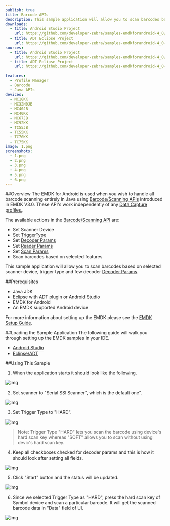 ```yaml
---
publish: true
title: Barcode APIs
description: This sample application will allow you to scan barcodes based on selected scanner device, trigger type and a few decoder Decoder Params.
downloads:
  - title: Android Studio Project
    url: https://github.com/developer-zebra/samples-emdkforandroid-4_0/archive/BarcodeSample1.zip    
  - title: ADT Eclipse Project
    url: https://github.com/developer-zebra/samples-emdkforandroid-4_0-ADT/archive/BarcodeSample1.zip       
sources:
  - title: Android Studio Project
    url: https://github.com/developer-zebra/samples-emdkforandroid-4_0/tree/BarcodeSample1
  - title: ADT Eclipse Project
    url: https://github.com/developer-zebra/samples-emdkforandroid-4_0-ADT/tree/BarcodeSample1

features: 
  - Profile Manager
  - Barcode
  - Java APIs
devices: 
  - MC18KK
  - MC32N0JB
  - MC40JB
  - MC40KK
  - MC67JB
  - MC92KK
  - TC55JB
  - TC55KK
  - TC70KK
  - TC75KK
image: 1.png
screenshots: 
  - 1.png
  - 2.png
  - 3.png
  - 4.png
  - 5.png
  - 6.png
---
```


##Overview
The EMDK for Android is used when you wish to handle all barcode scanning entirely in Java using [Barcode/Scanning APIs](/emdk-for-android/4-1/api) introduced in EMDK V3.0. These API's work independently of any [Data Capture profiles.](/emdk-for-android/4-1/mx/data-capture/barcode).  

The available actions in the [Barcode/Scanning API](/emdk-for-android/4-1/api) are:
  
* Set Scanner Device  
* Set [TriggerType](/emdk-for-android/4-1/api/barcode/Scanner)
* Set [Decoder Params](/emdk-for-android/4-1/api/barcode/ScannerConfig-DecoderParams)
* Set [Reader Params](/emdk-for-android/4-1/api/barcode/ScannerConfig-ReaderParams)
* Set [Scan Params](/emdk-for-android/4-1/api/barcode/ScannerConfig-ScanParams)
* Scan barcodes based on selected features   

This sample application will allow you to scan barcodes based on selected scanner device, trigger type and few decoder [Decoder Params](/emdk-for-android/4-1/api/barcode/ScannerConfig-DecoderParams).

##Prerequisites
- Java JDK 
- Eclipse with ADT plugin or  Android Studio
- EMDK for Android  
- An EMDK supported Android device

For more information about setting up the EMDK please see the [EMDK Setup Guide](/emdk-for-android/4-1/guide/setup).

##Loading the Sample Application
The following guide will walk you through setting up the EMDK samples in your IDE.

* [Android Studio](/emdk-for-android/4-1/guide/emdksamples_androidstudio)
* [Eclipse/ADT](/emdk-for-android/4-1/guide/emdksamples_eclipse)


##Using This Sample
1. When the application starts it should look like the following.
  
  ![img](barcode_1.png)
  
2. Set scanner to "Serial SSI Scanner", which is the default one". 

  ![img](../../images/samples/barcode_2.png)

3. Set Trigger Type to "HARD".

  ![img](barcode_3.png)

  > Note: Trigger Type "HARD" lets you scan the barcode using device's hard scan key whereas "SOFT" allows you to scan without using devic's hard scan key.

4. Keep all checkboxes checked for decoder params and this is how it should look after setting all fields.
    
  ![img](barcode_4.png)    

5. Click "Start" button and the status will be updated.

  ![img](../../images/samples/barcode_5.png) 
 
6. Since we selected Trigger Type as "HARD", press the hard scan key of Symbol device and scan a particular barcode. It will get the scanned barcode data in "Data" field of UI.
   
  ![img](barcode_6.png)  
  

